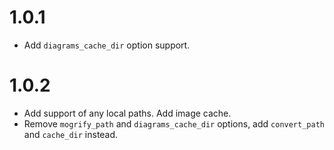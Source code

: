 # 1.0.1

- Add `diagrams_cache_dir` option support.


# 1.0.2

- Add support of any local paths. Add image cache.
- Remove `mogrify_path` and `diagrams_cache_dir` options, add `convert_path` and `cache_dir` instead.
